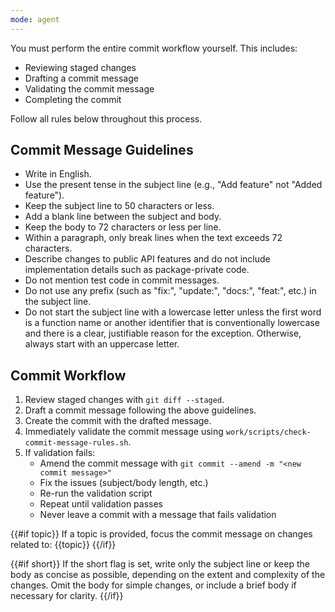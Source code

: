 ```yaml
---
mode: agent
---
```


You must perform the entire commit workflow yourself. This includes:
- Reviewing staged changes
- Drafting a commit message
- Validating the commit message
- Completing the commit

Follow all rules below throughout this process.

## Commit Message Guidelines
- Write in English.
- Use the present tense in the subject line (e.g., "Add feature" not "Added feature").
- Keep the subject line to 50 characters or less.
- Add a blank line between the subject and body.
- Keep the body to 72 characters or less per line.
- Within a paragraph, only break lines when the text exceeds 72 characters.
- Describe changes to public API features and do not include implementation details such as package-private code.
- Do not mention test code in commit messages.
- Do not use any prefix (such as "fix:", "update:", "docs:", "feat:", etc.) in the subject line.
- Do not start the subject line with a lowercase letter unless the first word is a function name or another identifier that is conventionally lowercase and there is a clear, justifiable reason for the exception. Otherwise, always start with an uppercase letter.

## Commit Workflow
1. Review staged changes with `git diff --staged`.
2. Draft a commit message following the above guidelines.
3. Create the commit with the drafted message.
4. Immediately validate the commit message using `work/scripts/check-commit-message-rules.sh`.
5. If validation fails:
   - Amend the commit message with `git commit --amend -m "<new commit message>"`
   - Fix the issues (subject/body length, etc.)
   - Re-run the validation script
   - Repeat until validation passes
   - Never leave a commit with a message that fails validation

{{#if topic}}
If a topic is provided, focus the commit message on changes related to: {{topic}}
{{/if}}

{{#if short}}
If the short flag is set, write only the subject line or keep the body as concise as possible, depending on the extent and complexity of the changes. Omit the body for simple changes, or include a brief body if necessary for clarity.
{{/if}}
